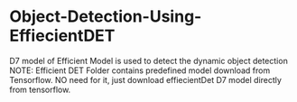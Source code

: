 # Object-Detection-Using-EffiecientDET
D7 model of Efficient Model is used to detect the dynamic object detection
NOTE: Efficient DET Folder contains predefined model download from Tensorflow. NO need for it, just download effiecientDet D7 model directly from tensorflow.
